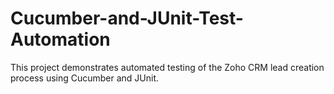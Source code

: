 # Cucumber-and-JUnit-Test-Automation
This project demonstrates automated testing of the Zoho CRM lead creation process using Cucumber and JUnit.
